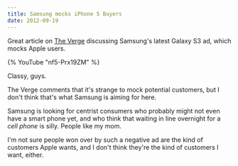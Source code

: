 ```yaml
---
title: Samsung mocks iPhone 5 Buyers
date: 2012-09-19
---
```


Great article on [The Verge](http://www.theverge.com/2012/9/19/3358132/samsung-mock-iphone-5-commercial) discussing Samsung's latest Galaxy S3 ad, which mocks Apple users.

{% YouTube "nf5-Prx19ZM" %}

Classy, guys.

The Verge comments that it's strange to mock potential customers, but I don't think that's what Samsung is aiming for here.

Samsung is looking for centrist consumers who probably might not even have a smart phone yet, and who think that waiting in line overnight for a _cell phone_ is silly. People like my mom.

I'm not sure people won over by such a negative ad are the kind of customers Apple wants, and I don't think they're the kind of customers I want, either.

